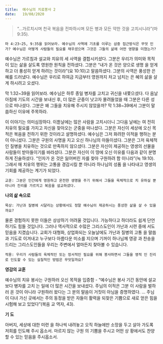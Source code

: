 ```yaml
---
title:  예수님의 치료봉사 2
date:   19/08/2020
---
```


> <p></p>
> “…가르치시며 천국 복음을 전파하시며 모든 병과 모든 약한 것을 고치시니라”(마 9:35).

`마 4:23~25, 9:35을 읽어보라. 예수님의 사역에 기초를 이루는 삼중 접근방식은 무엇 인가? 예수님은 어떻게 사람들의 필요를 채우셨으며 그것은 그들의 삶에 어떤 영향을 미쳤는가?`

예수님은 가르침과 설교와 치유의 세 사역을 결합시키셨다. 그분은 우리가 의미와 목적이 있는 삶을 살도록 영원한 원칙을 전하셨다. 그분은 “내가 온 것은 양으로 생명 을 얻게 하고 더 풍성히 얻게 하려는 것이라”(요 10:10)고 말씀하셨다. 그분의 사역은 풍성한 은혜를 드러냈다. 예수님은 우리로 하여금 지금부터 영원까지 차고 넘치는 은 혜의 삶을 살게 하시려고 오셨다.

막 1:32~39을 읽어보라. 예수님은 하루 종일 병자를 고치고 귀신을 내쫓으셨다. 다 음날 아침에 기도의 시간을 보내신 후, 더 많은 군중이 낫고자 몰려들었을 때 그분은 다른 성으로 떠나셨다. 그분은 왜 그들을 치유해 주시지 않았을까? 막 1:38~39에서 그분이 말씀하신 이유에 주목하라.

이 이야기는 의미심장하다. 이튿날에는 많은 사람을 고치시더니 그다음 날에는 여 전히 치유의 필요를 가지고 자신을 찾아오는 군중을 떠나셨다. 그분은 자신이 세상에 오신 목적은 복음을 전하기 위한 것이라고 설명하셨다. 예수님은 그저 화려한 이적을 행하는 분이 아니셨다. 그분은 구원의 사명을 지고 오신 하나님의 아들이셨다. 그분은 그저 육체적인 질병을 치유하는 것으로 만족하지 않으셨다. 그분은 자신이 제공하는 영생의 선물을 사람들이 받아들이기를 바라셨다. 그분은 자신이 이 땅에 오신 이유를 다음과 같이 분명하게 진술하셨다. “인자가 온 것은 잃어버린 자를 찾아 구원하려 함 이니라”(눅 19:10). 그래서 매 치유의 행위는 고통을 경감시킬 뿐 아니라 하나님의 성품 을 나타내고 영생의 기회를 제공하는 계기가 되었다.

`교훈: 그분은 인간에게 영원하고 온전한 생명을 주기 위해서 그들을 육체적으로 치 유하실 뿐 아니라 진리를 가르치고 복음을 설교하셨다.`

**나의 삶 속으로**

`묵상: 가난과 질병에 시달리는 상황에서도 정말 예수님이 제공하시는 풍성한 삶을 살 수 있을까요?`

물론 경험하지 못한 이들은 상상하기 어려울 것입니다. 가능하다고 하더라도 쉽게 단언하기도 힘들 것입니다. 그러나 역사적으로 수많은 그리스도인이 가난과 시련 중에 서도 믿음을 지켰습니다. 교회가 대형화, 상업화되는 오늘날에도 가난과 질병의 고통 을 말씀과 기도로 이겨내고 누구보다 아름다운 미소를 지으며 기꺼이 하나님께 영광 과 찬송을 드리는 그리스도인들을 우리는 주변에서 얼마든지 찾아볼 수 있습니다.

`적용: 우리가 사람들의 육체적인 또는 정서적인 필요를 위해 봉사하면서 그들을 영적 인 진리로 인도할 수 있는 실질적인 방법은 무엇일까요?`

**영감의 교훈**

예수님의 치유 봉사는 구원하러 오신 목적을 입증함 - “예수님은 봉사 기간 동안에 설교보다 병자를 고치 는 일에 더 많은 시간을 보내셨다. 주님의 이적은 그분 이 사람을 벌하러 온 것이 아니라 구원하러 왔다는 그 분의 말씀이 거짓이 아님을 증명하였다. … 주님이 다녀 가신 곳에서는 주의 동정을 받은 자들이 활력을 되찾은 기쁨으로 새로 얻은 힘을 시험해 보고 있었다”(복음 교 역자, 43).

**기 도**

아버지, 세상에 대한 미련 을 하나씩 내려놓고 오직 하늘에만 소망을 두고 살아 가도록 저희를 인도해 주시 옵소서. 마르지 않는 구원 의 기쁨을 주시고 어떤 상 황에서도 찬양할 수 있는 믿음을 주시옵소서.